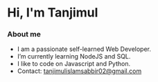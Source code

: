 <h1 align="start"> Hi, I'm Tanjimul</h1>

### About me

- I am a passionate self-learned Web Developer. 
- I’m currently learning NodeJS and SQL.
- I like to code on Javascript and Python.
- Contact: tanjimulislamsabbir02@gmail.com
